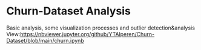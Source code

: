 # Churn-Dataset Analysis
Basic analysis, some visualization processes and outlier detection&amp;analysis 
 View:https://nbviewer.jupyter.org/github/YTAlperen/Churn-Dataset/blob/main/churn.ipynb
